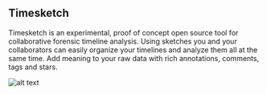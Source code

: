 ## Timesketch

Timesketch is an experimental, proof of concept open source tool for collaborative forensic timeline analysis. Using sketches you and your collaborators can easily organize your timelines and analyze them all at the same time.  Add meaning to your raw data with rich annotations, comments, tags and stars.

![alt text](http://www.timesketch.org/_/rsrc/1408561921238/screenshots/event_with_comment.png "Timesketch")

